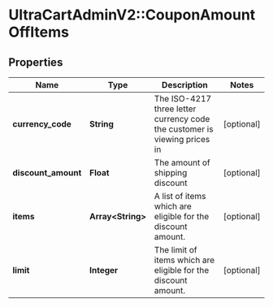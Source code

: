 # UltraCartAdminV2::CouponAmountOffItems

## Properties
Name | Type | Description | Notes
------------ | ------------- | ------------- | -------------
**currency_code** | **String** | The ISO-4217 three letter currency code the customer is viewing prices in | [optional] 
**discount_amount** | **Float** | The amount of shipping discount | [optional] 
**items** | **Array&lt;String&gt;** | A list of items which are eligible for the discount amount. | [optional] 
**limit** | **Integer** | The limit of items which are eligible for the discount amount. | [optional] 


